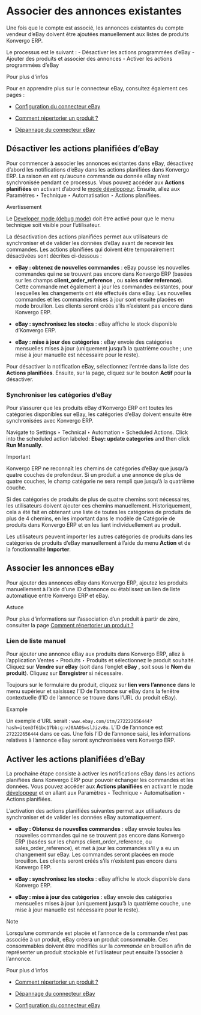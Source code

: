 # Associer des annonces existantes

Une fois que le compte est associé, les annonces existantes du compte vendeur
d’eBay doivent être ajoutées manuellement aux listes de produits Konvergo ERP.

Le processus est le suivant : - Désactiver les actions programmées d’eBay -
Ajouter des produits et associer des annonces - Activer les actions
programmées d’eBay

<div class="alert alert-secondary">
<p class="alert-title">
Pour plus d'infos</p><p>Pour en apprendre plus sur le connecteur eBay, consultez également ces pages :</p>
<ul>
<li><p><a href="setup">Configuration du connecteur eBay</a></p></li>
<li><p><a href="manage">Comment répertorier un produit ?</a></p></li>
<li><p><a href="troubleshooting">Dépannage du connecteur eBay</a></p></li>
</ul>
</div>

## Désactiver les actions planifiées d’eBay

Pour commencer à associer les annonces existantes dans eBay, désactivez
d’abord les notifications d’eBay dans les actions planifiées dans Konvergo ERP. La
raison en est qu’aucune commande ou donnée eBay n’est synchronisée pendant ce
processus. Vous pouvez accéder aux **Actions planifiées** en activant d’abord
le [mode développeur](../../../general/developer_mode#developer-mode).
Ensuite, allez aux Paramètres ‣ Technique ‣ Automatisation ‣ Actions
planifiées.

<div class="alert alert-warning">
<p class="alert-title">
Avertissement</p><p>Le <a href="../../../general/developer_mode">Developer mode (debug mode)</a> doit être activé pour que le menu technique soit visible pour l’utilisateur.</p>
</div>

La désactivation des actions planifiées permet aux utilisateurs de
synchroniser et de valider les données d’eBay avant de recevoir les commandes.
Les actions planifiées qui doivent être temporairement désactivées sont
décrites ci-dessous :

  * **eBay : obtenez de nouvelles commandes** : eBay pousse les nouvelles commandes qui ne se trouvent pas encore dans Konvergo ERP (basées sur les champs **client_order_reference** , ou **sales order reference**). Cette commande met également à jour les commandes existantes, pour lesquelles les changements ont été effectués dans eBay. Les nouvelles commandes et les commandes mises à jour sont ensuite placées en mode brouillon. Les clients seront créés s’ils n’existent pas encore dans Konvergo ERP.

  * **eBay : synchronisez les stocks** : eBay affiche le stock disponible d’Konvergo ERP.

  * **eBay : mise à jour des catégories** : eBay envoie des catégories mensuelles mises à jour (uniquement jusqu’à la quatrième couche ; une mise à jour manuelle est nécessaire pour le reste).

Pour désactiver la notification eBay, sélectionnez l’entrée dans la liste des
**Actions planifiées**. Ensuite, sur la page, cliquez sur le bouton **Actif**
pour la désactiver.

### Synchroniser les catégories d’eBay

Pour s’assurer que les produits eBay d’Konvergo ERP ont toutes les catégories
disponibles sur eBay, les catégories d’eBay doivent ensuite être synchronisées
avec Konvergo ERP.

Navigate to Settings ‣ Technical ‣ Automation ‣ Scheduled Actions. Click into
the scheduled action labeled: **Ebay: update categories** and then click **Run
Manually**.

<div class="alert alert-warning">
<p class="alert-title">
Important</p><p>Konvergo ERP ne reconnaît les chemins de catégories d’eBay que jusqu’à quatre couches de profondeur. Si un produit a une annonce de plus de quatre couches, le champ catégorie ne sera rempli que jusqu’à la quatrième couche.</p>
<p>Si des catégories de produits de plus de quatre chemins sont nécessaires, les utilisateurs doivent ajouter ces chemins manuellement. Historiquement, cela a été fait en obtenant une liste de toutes les catégories de produits de plus de 4 chemins, en les important dans le modèle de Catégorie de produits dans Konvergo ERP et en les liant individuellement au produit.</p>
</div>

Les utilisateurs peuvent importer les autres catégories de produits dans les
catégories de produits d’eBay manuellement à l’aide du menu **Action** et de
la fonctionnalité **Importer**.

## Associer les annonces eBay

Pour ajouter des annonces eBay dans Konvergo ERP, ajoutez les produits manuellement à
l’aide d’une ID d’annonce ou établissez un lien de liste automatique entre
Konvergo ERP et eBay.

<div class="alert alert-info">
<p class="alert-title">
Astuce</p><p>Pour plus d’informations sur l’association d’un produit à partir de zéro, consulter la page <a href="manage#ebay-connector-listing"><span class="std std-ref">Comment répertorier un produit ?</span></a></p>
</div>

### Lien de liste manuel

Pour ajouter une annonce eBay aux produits dans Konvergo ERP, allez à l’application
Ventes ‣ Produits ‣ Produits et sélectionnez le produit souhaité. Cliquez sur
**Vendre sur eBay** (soit dans l’onglet **eBay** , soit sous le **Nom du
produit**). Cliquez sur **Enregistrer** si nécessaire.

Toujours sur le formulaire du produit, cliquez sur **lien vers l’annonce**
dans le menu supérieur et saisissez l’ID de l’annonce sur eBay dans la fenêtre
contextuelle (l’ID de l’annonce se trouve dans l’URL du produit eBay).

<div class="alert alert-success">
<p class="alert-title">
Example</p><p>Un exemple d’URL serait : <code>www.ebay.com/itm/272222656444?hash=item3f61bc17bb:g:vJ0AAOSwslJizv8u</code>. L’ID de l’annonce est <code>272222656444</code> dans ce cas. Une fois l’ID de l’annonce saisi, les informations relatives à l’annonce eBay seront synchronisées vers Konvergo ERP.</p>
</div>

## Activer les actions planifiées d’eBay

La prochaine étape consiste à activer les notifications eBay dans les actions
planifiées dans Konvergo ERP pour pouvoir échanger les commandes et les données. Vous
pouvez accéder aux **Actions planifiées** en activant le [mode
développeur](../../../general/developer_mode#developer-mode) et en allant
aux Paramètres ‣ Technique ‣ Automatisation ‣ Actions planifiées.

L’activation des actions planifiées suivantes permet aux utilisateurs de
synchroniser et de valider les données eBay automatiquement.

  * **eBay : Obtenez de nouvelles commandes** : eBay envoie toutes les nouvelles commandes qui ne se trouvent pas encore dans Konvergo ERP (basées sur les champs client_order_reference, ou sales_order_reference), et met à jour les commandes s’il y a eu un changement sur eBay. Les commandes seront placées en mode brouillon. Les clients seront créés s’ils n’existent pas encore dans Konvergo ERP.

  * **eBay : synchronisez les stocks** : eBay affiche le stock disponible dans Konvergo ERP.

  * **eBay : mise à jour des catégories** : eBay envoie des catégories mensuelles mises à jour (uniquement jusqu’à la quatrième couche, une mise à jour manuelle est nécessaire pour le reste).

<div class="alert alert-primary">
<p class="alert-title">
Note</p><p>Lorsqu’une commande est placée et l’annonce de la commande n’est pas associée à un produit, eBay créera un produit consommable. Ces consommables doivent être modifiés sur la <em>commande</em> en brouillon afin de représenter un produit stockable et l’utilisateur peut ensuite l’associer à l’annonce.</p>
</div> <div class="alert alert-secondary">
<p class="alert-title">
Pour plus d'infos</p><ul>
<li><p><a href="manage">Comment répertorier un produit ?</a></p></li>
<li><p><a href="troubleshooting">Dépannage du connecteur eBay</a></p></li>
<li><p><a href="setup">Configuration du connecteur eBay</a></p></li>
</ul>
</div>

